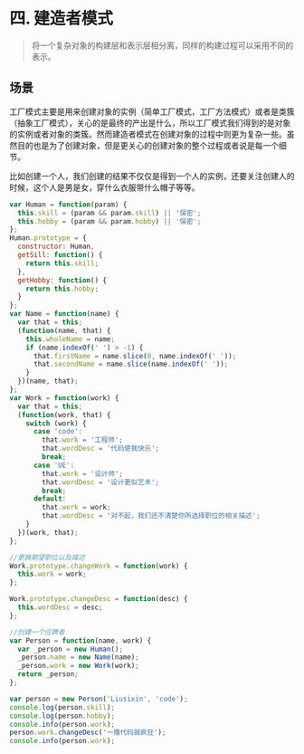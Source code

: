 # 四. 建造者模式

> 将一个复杂对象的构建层和表示层相分离，同样的构建过程可以采用不同的表示。

## 场景

工厂模式主要是用来创建对象的实例（简单工厂模式，工厂方法模式）或者是类簇（抽象工厂模式），关心的是最终的产出是什么，所以工厂模式我们得到的是对象的实例或者对象的类簇。然而建造者模式在创建对象的过程中则更为复杂一些。虽然目的也是为了创建对象，但是更关心的创建对象的整个过程或者说是每一个细节。

比如创建一个人，我们创建的结果不仅仅是得到一个人的实例，还要关注创建人的时候，这个人是男是女，穿什么衣服带什么帽子等等。

```js
var Human = function(param) {
  this.skill = (param && param.skill) || '保密';
  this.hobby = (param && param.hobby) || '保密';
};
Human.prototype = {
  constructor: Human,
  getSill: function() {
    return this.skill;
  },
  getHobby: function() {
    return this.hobby;
  }
};
var Name = function(name) {
  var that = this;
  (function(name, that) {
    this.wholeName = name;
    if (name.indexOf(' ') > -1) {
      that.firstName = name.slice(0, name.indexOf(' '));
      that.secondName = name.slice(name.indexOf(' '));
    }
  })(name, that);
};
var Work = function(work) {
  var that = this;
  (function(work, that) {
    switch (work) {
      case 'code':
        that.work = '工程师';
        that.wordDesc = '代码使我快乐';
        break;
      case 'UE':
        that.work = '设计师';
        that.wordDesc = '设计更似艺术';
        break;
      default:
        that.work = work;
        that.wordDesc = '对不起，我们还不清楚你所选择职位的相关描述';
    }
  })(work, that);
};

//更换期望职位以及描述
Work.prototype.changeWork = function(work) {
  this.work = work;
};

Work.prototype.changeDesc = function(desc) {
  this.wordDesc = desc;
};

//创建一个应聘者
var Person = function(name, work) {
  var _person = new Human();
  _person.name = new Name(name);
  _person.work = new Work(work);
  return _person;
};

var person = new Person('Liusixin', 'code');
console.log(person.skill);
console.log(person.hobby);
console.info(person.work);
person.work.changeDesc('一撸代码就疯狂');
console.info(person.work);
```